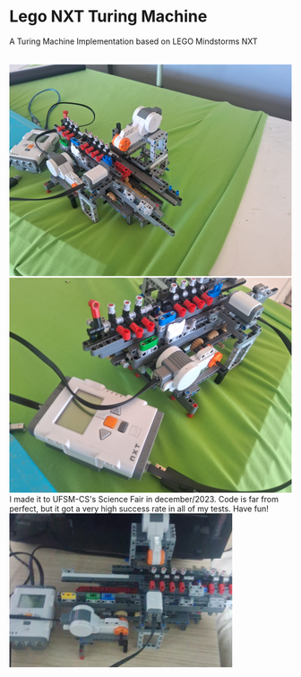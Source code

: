 # Lego NXT Turing Machine
A Turing Machine Implementation based on LEGO Mindstorms NXT
######
<img src="./img/Screenshot_1.png">
<img src="./img/Screenshot_3.png">
<br>
I made it to UFSM-CS's Science Fair in december/2023.
Code is far from perfect, but it got a very high success rate in all of my tests.
Have fun! 
<br>
<img src="./img/Screenshot_5.png">

